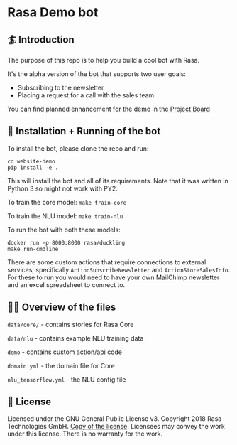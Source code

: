 # Rasa Demo bot

## :surfer: Introduction
The purpose of this repo is to help you build a cool bot with Rasa.

It's the alpha version of the bot that supports two user goals:
- Subscribing to the newsletter
- Placing a request for a call with the sales team

You can find planned enhancement for the demo in the [Project Board](https://github.com/RasaHQ/killer-demo/projects/1)

## 🤖 Installation + Running of the bot

To install the bot, please clone the repo and run:

```
cd website-demo
pip install -e .
```
This will install the bot and all of its requirements.
Note that it was written in Python 3 so might not work with PY2.

To train the core model: `make train-core`

To train the NLU model: `make train-nlu`

To run the bot with both these models:
```
docker run -p 8000:8000 rasa/duckling
make run-cmdline
```

There are some custom actions that require connections to external services, specifically `ActionSubscribeNewsletter` and `ActionStoreSalesInfo`. For these to run you would need to have your own MailChimp newsletter and an excel spreadsheet to connect to.

## 👩‍💻 Overview of the files

`data/core/` - contains stories for Rasa Core

`data/nlu` - contains example NLU training data

`demo` - contains custom action/api code

`domain.yml` - the domain file for Core

`nlu_tensorflow.yml` - the NLU config file


## :gift: License
Licensed under the GNU General Public License v3. Copyright 2018 Rasa Technologies GmbH. [Copy of the license](https://github.com/RasaHQ/killer-demo/blob/master/LICENSE). Licensees may convey the work under this license. There is no warranty for the work.
